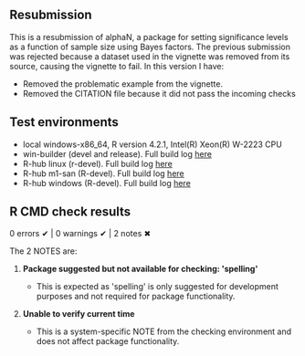 ## Resubmission
This is a resubmission of alphaN, a package for setting significance levels as a function of sample size using Bayes factors. The previous submission was rejected because a dataset used in the vignette was removed from its source, causing the vignette to fail. In this version I have:

* Removed the problematic example from the vignette. 
* Removed the CITATION file because it did not pass the incoming checks 

## Test environments
- local windows-x86_64, R version 4.2.1, Intel(R) Xeon(R) W-2223 CPU 
- win-builder (devel and release). Full build log [here](https://win-builder.r-project.org/o6kqVVxft4S7/)
- R-hub linux (r-devel). Full build log [here](https://github.com/jespernwulff/alphaN/actions/runs/16252758236)
- R-hub m1-san (R-devel). Full build log [here](https://github.com/jespernwulff/alphaN/actions/runs/16252758236)
- R-hub windows (R-devel). Full build log [here](https://github.com/jespernwulff/alphaN/actions/runs/16252758236)

## R CMD check results
0 errors ✔ | 0 warnings ✔ | 2 notes ✖

The 2 NOTES are:

1. **Package suggested but not available for checking: 'spelling'**
   - This is expected as 'spelling' is only suggested for development purposes and not required for package functionality.

2. **Unable to verify current time**
   - This is a system-specific NOTE from the checking environment and does not affect package functionality.
